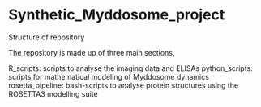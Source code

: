 # Synthetic_Myddosome_project

Structure of repository

The repository is made up of three main sections.

R_scripts: scripts to analyse the imaging data and ELISAs
python_scripts: scripts for mathematical modeling of Myddosome dynamics
rosetta_pipeline: bash-scripts to analyse protein structures using the ROSETTA3 modelling suite
